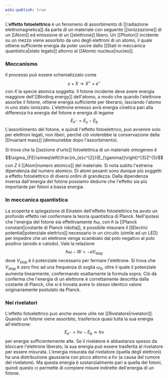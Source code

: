 ```yaml
---
wiki-publish: true
---
```

L'**effetto fotoelettrico** è un fenomeno di assorbimento di [[radiazione elettromagnetica]] da parte di un materiale con seguente [[ionizzazione]] di un [[Atom]] ed emissione di un [[elettrone]] libero. Un [[Photon]] incidente su un mezzo viene assorbito da uno degli elettroni di un atomo, il quale ottiene sufficiente energia da poter uscire dallo [[Stati in meccanica quantistica|stato legato]] attorno al [[Atomic nucleus|nucleo]].
### Meccanismo
Il processo può essere schematizzato come
$$\gamma+X \rightarrow X^{+}+e^{-}$$
con $X$ la specie atomica soggetta. Il fotone incidente deve avere energia maggiore dell'[[Binding energy]] dell'atomo, a modo che quando l'elettrone assorbe il fotone, ottiene energia sufficiente per liberarsi, lasciando l'atomo in uno stato ionizzato. L'elettrone emesso avrà energia cinetica pari alla differenza tra energia del fotone e energia di legame
$$E_{e^{-}}=E_{\gamma}-E_{b}$$
L'assorbimento del fotone, e quindi l'effetto fotoelettrico, può avvenire solo per elettroni legati, non liberi, perché ciò violerebbe la conservazione della [[Invariant mass]] (diminuirebbe dopo l'assorbimento).

Si trova che la [[sezione d'urto]] fotoelettrica di un materiale omogeneo è
$$\sigma_{FE}\simeq\left(\frac{m_{e}c^{2}}{E_{\gamma}}\right)^{3}Z^{5}$$
con $Z$ il [[Atom|numero atomico]] del materiale. Si nota subito l'estrema dipendenza dal numero atomico. Di atomi pesanti sono dunque più soggetti a effetto fotoelettrico di diversi ordini di grandezza. Dalla dipendenza inversa dall'energia del fotone possiamo dedurre che l'effetto sia più importante per fotoni a bassa energia.
### In meccanica quantistica
La scoperta e spiegazione di Einstein dell'effetto fotoelettrico ha avuto un profondo effetto nel confermare la teoria quantistica di Planck. Nell'ipotesi che l'energia del fotone sia effettivamente $\hbar \omega$, con $\hbar$ la [[Planck constant|costante di Planck ridotta]], è possibile misurare il [[Electric potential|potenziale elettrico]] necessario in un circuito (simile ad un LED) per impedire che un elettrone venga scambiato dal polo negativo al polo positivo (anodo e catodo). Vale la relazione
$$\hbar \omega-W=-eV_\text{stop}$$
dove $V_\text{stop}$ è il potenziale necessario per fermare l'elettrone. Si trova che $V_\text{stop}$ è zero fino ad una frequenza di soglia $\omega_{0}$, oltre il quale il potenziale aumenta linearmente, confermando esattamente la formula sopra. Ciò dà conferma che l'energia di un elettrone è correttamente descritta dalla costante di Planck, che si è trovata avere lo stesso identico valore originariamente postulato da Planck.
### Nei rivelatori
L'effetto fotoelettrico può anche essere utile nei [[Rivelatore|rivelatori]]. Quando un fotone viene assorbito, trasferisce quasi tutta la sua energia all'elettrone:
$$E_{e^{-}}=h\nu-E_{b}\simeq h\nu$$
per energie sufficientemente alte. Se il rivelatore è abbastanza spesso da bloccare l'elettrone liberato, la sua energia può essere trasferita al rivelatore per essere misurata. L'energia misurata dal rivelatore (quella degli elettroni) ha una distribuzione gaussiana con picco attorno a $h\nu$ (a causa del rumore del rivelatore). Ma questa energia è sostanzialmente pari a quella dei fotoni, quindi questo ci permette di compiere misure indirette dell'energia di un fotone.
